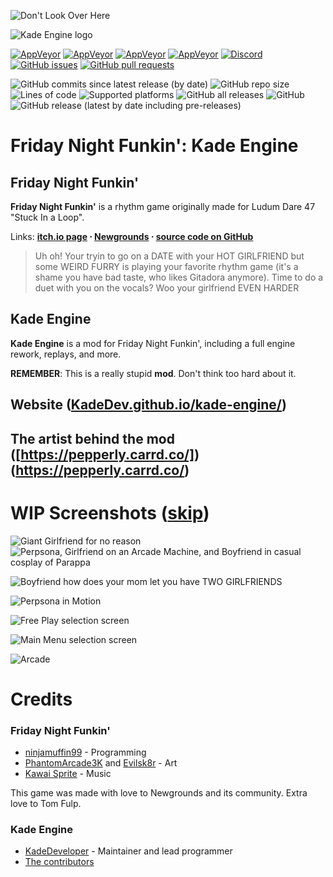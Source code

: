 ![Don't Look Over Here](https://file.toyhou.se/images/8770814_GV8CF5PkYSzAe5l.jpg)

![Kade Engine logo](https://user-images.githubusercontent.com/26305836/110529589-4b4eb600-80ce-11eb-9c44-e899118b0bf0.png)

[![AppVeyor](https://img.shields.io/appveyor/build/KadeDev/Kade-Engine-Windows?label=windows%20build)](https://ci.appveyor.com/project/KadeDev/kade-engine-windows/build/artifacts) [![AppVeyor](https://img.shields.io/appveyor/build/KadeDev/Kade-Engine-Macos?label=macOS%20build)](https://ci.appveyor.com/project/KadeDev/kade-engine-macos/build/artifacts)  [![AppVeyor](https://img.shields.io/appveyor/build/KadeDev/Kade-Engine-Linux?label=linux%20build)](https://ci.appveyor.com/project/KadeDev/kade-engine-linux/build/artifacts) [![AppVeyor](https://img.shields.io/appveyor/build/daniel11420/KadeEngineWeb?label=html5&20build)](https://ci.appveyor.com/project/daniel11420/KadeEngineWeb) [![Discord](https://img.shields.io/discord/808039740464300104?label=discord)](https://discord.gg/MG6GQFh52U) [![GitHub issues](https://img.shields.io/github/issues/KadeDev/Kade-Engine)](https://github.com/KadeDev/Kade-Engine/issues) [![GitHub pull requests](https://img.shields.io/github/issues-pr/KadeDev/Kade-Engine)](https://github.com/KadeDev/Kade-Engine/pulls) []() []()

![GitHub commits since latest release (by date)](https://img.shields.io/github/commits-since/KadeDev/Kade-Engine/latest) ![GitHub repo size](https://img.shields.io/github/repo-size/KadeDev/Kade-Engine) ![Lines of code](https://img.shields.io/tokei/lines/github/KadeDev/Kade-Engine) ![Supported platforms](https://img.shields.io/badge/supported%20platforms-windows%2C%20macOS%2C%20linux%2C%20html5-blue) ![GitHub all releases](https://img.shields.io/github/downloads/KadeDev/Kade-Engine/total) ![GitHub](https://img.shields.io/github/license/KadeDev/Kade-Engine) ![GitHub release (latest by date including pre-releases)](https://img.shields.io/github/v/release/KadeDev/Kade-Engine?include_prereleases&label=latest%20version) 

# Friday Night Funkin': Kade Engine
## Friday Night Funkin'
**Friday Night Funkin'** is a rhythm game originally made for Ludum Dare 47 "Stuck In a Loop".

Links: **[itch.io page](https://ninja-muffin24.itch.io/funkin) ⋅ [Newgrounds](https://www.newgrounds.com/portal/view/770371) ⋅ [source code on GitHub](https://github.com/ninjamuffin99/Funkin)**
> Uh oh! Your tryin to go on a DATE with your HOT GIRLFRIEND but some WEIRD FURRY is playing your favorite rhythm game (it's a shame you have bad taste, who likes Gitadora anymore). Time to do a duet with you on the vocals? Woo your girlfriend EVEN HARDER

## Kade Engine
**Kade Engine** is a mod for Friday Night Funkin', including a full engine rework, replays, and more.

**REMEMBER**: This is a really stupid **mod**. Don't think too hard about it.

## Website ([KadeDev.github.io/kade-engine/](https://KadeDev.github.io/Kade-Engine/))

## The artist behind the mod ([https://pepperly.carrd.co/])(https://pepperly.carrd.co/)


# WIP Screenshots ([skip](#features))

![Giant Girlfriend for no reason](https://cdn.discordapp.com/attachments/838432750700068910/846485969809047552/119403808-eb1ee780-bcac-11eb-91c6-81b12721eb03.png) ![Perpsona, Girlfriend on an Arcade Machine, and Boyfriend in casual cosplay of Parappa](https://cdn.discordapp.com/attachments/838432750700068910/846227188042432582/unknown.png)

![Boyfriend how does your mom let you have TWO GIRLFRIENDS](https://cdn.discordapp.com/attachments/838432750700068910/846452238602993684/unknown.png)

![Perpsona in Motion](https://cdn.discordapp.com/attachments/628737288968470538/833851543417651280/ezgif-6-0307fde43622.gif)

![Free Play selection screen](https://64.media.tumblr.com/d2f1b156e7495c26aeeee64da0843ce6/a84aba314067835b-45/s500x750/4510918d09cfa247515dd5ce976a570adf20b956.jpg)

![Main Menu selection screen](https://64.media.tumblr.com/922eae5ed0a45095000c9de4868e418c/a84aba314067835b-7c/s500x750/a321b7d37fd047a0cb6ee6d420872c9e3ccdb802.jpg)

![Arcade](https://cdn.discordapp.com/attachments/838432750700068910/845492379631878144/unknown.png)

# Credits
### Friday Night Funkin'
 - [ninjamuffin99](https://twitter.com/ninja_muffin99) - Programming
 - [PhantomArcade3K](https://twitter.com/phantomarcade3k) and [Evilsk8r](https://twitter.com/evilsk8r) - Art
 - [Kawai Sprite](https://twitter.com/kawaisprite) - Music

This game was made with love to Newgrounds and its community. Extra love to Tom Fulp.
### Kade Engine
- [KadeDeveloper](https://twitter.com/KadeDeveloper) - Maintainer and lead programmer
- [The contributors](https://github.com/KadeDev/Kade-Engine/graphs/contributors)
